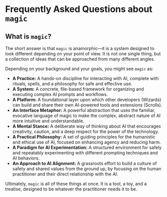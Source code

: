 # Frequently Asked Questions about `magic`

## What is `magic`?

The short answer is that `magic` is anamorphic—it is a system designed to look different depending on your point of view. It is not one single thing, but a collection of ideas that can be approached from many different angles.

Depending on your background and your goals, you might see `magic` as:

*   **A Practice:** A hands-on discipline for interacting with AI, complete with rituals, spells, and a philosophy for safe and effective use.
*   **A System:** A concrete, file-based framework for organizing and executing complex AI prompts and workflows.
*   **A Platform:** A foundational layer upon which other developers (Wizards) can build and share their own AI-powered tools and extensions (Scrolls).
*   **An Interface Metaphor:** A powerful abstraction that uses the familiar, evocative language of magic to make the complex, abstract nature of AI more intuitive and understandable.
*   **A Mental Stance:** A deliberate way of thinking about AI that encourages creativity, caution, and a deep respect for the power of the technology.
*   **A Practical Philosophy:** A set of guiding principles for the humanistic and ethical use of AI, focused on enhancing agency and reducing harm.
*   **A Paradigm for AI Experimentation:** A structured environment for safely and repeatably experimenting with different prompting techniques and AI behaviors.
*   **An Approach to AI Alignment:** A grassroots effort to build a culture of safety and shared values from the ground up, by focusing on the human practitioner and their direct relationship with the AI.

Ultimately, `magic` is all of these things at once. It is a tool, a toy, and a treatise, designed to be whatever the practitioner needs it to be.
